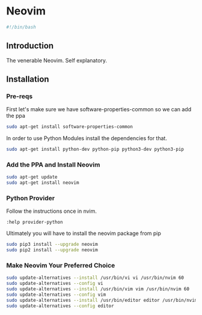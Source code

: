 # Neovim

```bash
#!/bin/bash
```

## Introduction
The venerable Neovim. Self explanatory.

## Installation
### Pre-reqs
First let's make sure we have software-properties-common so we can add the ppa
```bash
sudo apt-get install software-properties-common
```
In order to use Python Modules install the dependencies for that.

```bash
sudo apt-get install python-dev python-pip python3-dev python3-pip
```
### Add the PPA and Install Neovim
```bash
sudo apt-get update
sudo apt-get install neovim
```
### Python Provider
Follow the instructions once in nvim.
```vim
:help provider-python
```

Ultimately you will have to install the neovim package from pip
```sh
sudo pip3 install --upgrade neovim
sudo pip2 install --upgrade neovim

```

### Make Neovim Your Preferred Choice
```bash
sudo update-alternatives --install /usr/bin/vi vi /usr/bin/nvim 60
sudo update-alternatives --config vi
sudo update-alternatives --install /usr/bin/vim vim /usr/bin/nvim 60
sudo update-alternatives --config vim
sudo update-alternatives --install /usr/bin/editor editor /usr/bin/nvim 60
sudo update-alternatives --config editor
```




